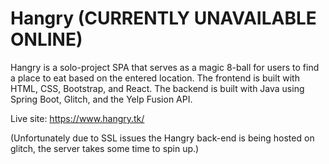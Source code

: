 # Hangry (CURRENTLY UNAVAILABLE ONLINE)
Hangry is a solo-project SPA that serves as a magic 8-ball for users to find a place to eat based on the entered location. The frontend is built with HTML, CSS, Bootstrap, and React. The backend is built with Java using Spring Boot, Glitch, and the Yelp Fusion API.

Live site: https://www.hangry.tk/

(Unfortunately due to SSL issues the Hangry back-end is being hosted on glitch, the server takes some time to spin up.)
